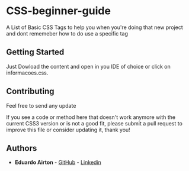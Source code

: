 # CSS-beginner-guide
 A List of Basic CSS Tags to help you when you're doing that new project and dont rememeber how to do use a specific tag 

## Getting Started

Just Dowload the content and open in you IDE of choice or click on informacoes.css.

## Contributing
Feel free to send any update 

If you see a code or method here that doesn't work anymore with the current CSS3 version or is not a good fit, please submit a pull request to improve this file or consider updating it, thank you!

## Authors

* **Eduardo Airton** - [GitHub](https://github.com/Eduardoa08) - [Linkedin](https://www.linkedin.com/in/eduardo-airton/)


